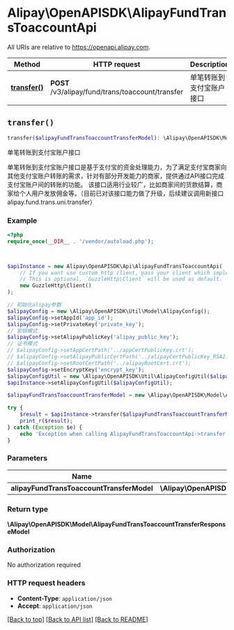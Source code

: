 # Alipay\OpenAPISDK\AlipayFundTransToaccountApi

All URIs are relative to https://openapi.alipay.com.

Method | HTTP request | Description
------------- | ------------- | -------------
[**transfer()**](AlipayFundTransToaccountApi.md#transfer) | **POST** /v3/alipay/fund/trans/toaccount/transfer | 单笔转账到支付宝账户接口


## `transfer()`

```php
transfer($alipayFundTransToaccountTransferModel): \Alipay\OpenAPISDK\Model\AlipayFundTransToaccountTransferResponseModel
```

单笔转账到支付宝账户接口

单笔转账到支付宝账户接口是基于支付宝的资金处理能力，为了满足支付宝商家向其他支付宝账户转账的需求，针对有部分开发能力的商家，提供通过API接口完成支付宝账户间的转账的功能。 该接口适用行业较广，比如商家间的货款结算，商家给个人用户发放佣金等。（目前已对该接口能力做了升级，后续建议调用新接口alipay.fund.trans.uni.transfer）

### Example

```php
<?php
require_once(__DIR__ . '/vendor/autoload.php');



$apiInstance = new Alipay\OpenAPISDK\Api\AlipayFundTransToaccountApi(
    // If you want use custom http client, pass your client which implements `GuzzleHttp\ClientInterface`.
    // This is optional, `GuzzleHttp\Client` will be used as default.
    new GuzzleHttp\Client()
);

// 初始化alipay参数
$alipayConfig = new \Alipay\OpenAPISDK\Util\Model\AlipayConfig();
$alipayConfig->setAppId('app_id');
$alipayConfig->setPrivateKey('private_key');
// 密钥模式
$alipayConfig->setAlipayPublicKey('alipay_public_key');
// 证书模式
// $alipayConfig->setAppCertPath('../appCertPublicKey.crt');
// $alipayConfig->setAlipayPublicCertPath('../alipayCertPublicKey_RSA2.crt');
// $alipayConfig->setRootCertPath('../alipayRootCert.crt');
$alipayConfig->setEncryptKey('encrypt_key');
$alipayConfigUtil = new \Alipay\OpenAPISDK\Util\AlipayConfigUtil($alipayConfig);
$apiInstance->setAlipayConfigUtil($alipayConfigUtil);

$alipayFundTransToaccountTransferModel = new \Alipay\OpenAPISDK\Model\AlipayFundTransToaccountTransferModel(); // \Alipay\OpenAPISDK\Model\AlipayFundTransToaccountTransferModel

try {
    $result = $apiInstance->transfer($alipayFundTransToaccountTransferModel);
    print_r($result);
} catch (Exception $e) {
    echo 'Exception when calling AlipayFundTransToaccountApi->transfer: ', $e->getMessage(), PHP_EOL;
}
```

### Parameters

Name | Type | Description  | Notes
------------- | ------------- | ------------- | -------------
 **alipayFundTransToaccountTransferModel** | **\Alipay\OpenAPISDK\Model\AlipayFundTransToaccountTransferModel**|  | [optional]

### Return type

**\Alipay\OpenAPISDK\Model\AlipayFundTransToaccountTransferResponseModel**

### Authorization

No authorization required

### HTTP request headers

- **Content-Type**: `application/json`
- **Accept**: `application/json`

[[Back to top]](#) [[Back to API list]](../../README.md#api-endpoints)
[[Back to README]](../../README.md)
